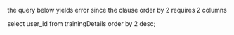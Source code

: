 the query below yields error since the clause order by 2 requires 2 columns

select user_id from trainingDetails order by 2 desc;
